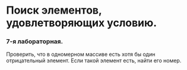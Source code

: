 # Поиск элементов, удовлетворяющих условию.
### 7-я лабораторная.
Проверить, что в одномерном массиве есть хотя бы один отрицательный элемент. Если такой элемент есть, найти его номер.

